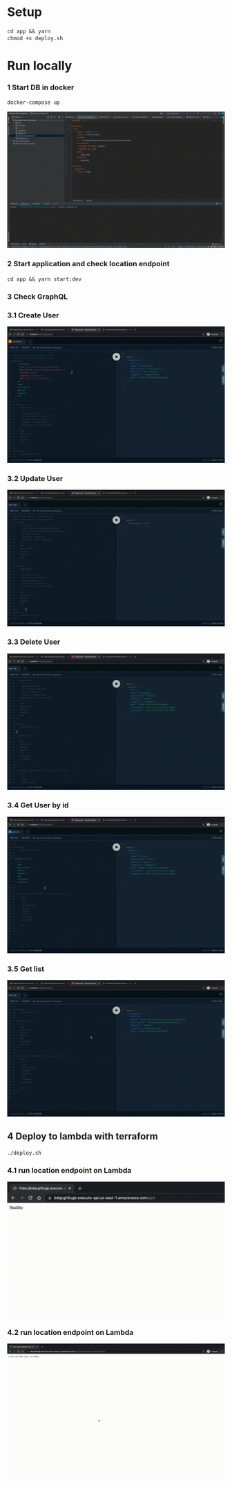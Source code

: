 # Setup
```
cd app && yarn
chmod +x deploy.sh
```

# Run locally
### 1 Start DB in docker
```
docker-compose up
```
![Start DB in docker](./gif/docker.gif)
### 2 Start application and check location endpoint
```
cd app && yarn start:dev
```

### 3 Check GraphQL
### 3.1 Create User
![create](./gif/create.gif)

### 3.2 Update User
![update](./gif/update.gif)

### 3.3 Delete User
![delete](./gif/delete.gif)

### 3.4 Get User by id
![get](./gif/get.gif)

### 3.5 Get list
![get list](./gif/get_list.gif)

## 4 Deploy to lambda with terraform
```
./deploy.sh
```

### 4.1 run location endpoint on Lambda
![lambda location](./gif/lambda-location.gif)

### 4.2 run location endpoint on Lambda
![lambda graphql](./gif/lambda-graphql.gif)

